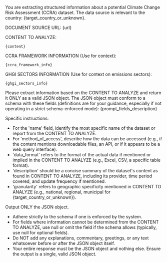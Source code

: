 You are extracting structured information about a potential Climate Change Risk Assessment (CCRA) dataset.
The data source is relevant to the country: {target_country_or_unknown}.

DOCUMENT SOURCE URL: {url}

CONTENT TO ANALYZE:

```
{content}
```

CCRA FRAMEWORK INFORMATION (Use for context):

```
{ccra_framework_info}
```

GHGI SECTORS INFORMATION (Use for context on emissions sectors):

```
{ghgi_sectors_info}
```

Please extract information based on the CONTENT TO ANALYZE and return it ONLY as a valid JSON object.
The JSON object must conform to a schema with these fields (definitions are for your guidance, especially if not operating in a strict schema-enforced mode):
{prompt_fields_description}

Specific instructions:

- For the 'name' field, identify the most specific name of the dataset or report from the CONTENT TO ANALYZE.
- For 'method_of_access', describe how the data can be accessed (e.g., if the content mentions downloadable files, an API, or if it appears to be a web query interface).
- 'data_format' refers to the format of the actual data if mentioned or implied in the CONTENT TO ANALYZE (e.g., Excel, CSV, a specific table format).
- 'description' should be a concise summary of the dataset's content as found in CONTENT TO ANALYZE, including its provider, time period covered, and update frequency if mentioned.
- 'granularity' refers to geographic specificity mentioned in CONTENT TO ANALYZE (e.g., national, regional, municipal for {target_country_or_unknown}).

Output ONLY the JSON object.

- Adhere strictly to the schema if one is enforced by the system.
- For fields where information cannot be determined from the CONTENT TO ANALYZE, use null or omit the field if the schema allows (typically, use null for optional fields).
- Do NOT add any explanations, commentary, greetings, or any text whatsoever before or after the JSON object itself.
- Your entire response must be the JSON object and nothing else.
  Ensure the output is a single, valid JSON object.
